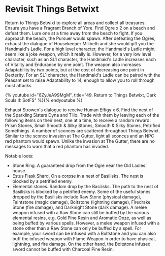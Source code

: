 # Revisit Things Betwixt

Return to Things Betwixt to explore all areas and collect all treasures. Ensure
you have a Fragrant Branch of Yore. Find Ogre x 2 on a beach and defeat them.
Lure one at a time away from the beach to fight. If you approach the beach, the
Pursuer would spawn. After defeating the Ogres, exhaust the dialogue of
Housekeeper Milibeth and she would gift you the Handmaid's Ladle. For a high
level character, the Handmaid's Ladle might seem like a joke weapon, which it
really is. However, for a very low level character, such as an SL1 character,
the Handmaid's Ladle increases each of Vitality and Endurance by one point. The
weapon also increases Adaptability by two points, but at the cost of decreasing
one point in Dexterity. For an SL1 character, the Handmaid's Ladle can be paired
with the Peasant set to raise Adaptability to 14, enough to allow you to roll
through most attacks.

{% youtube id="6ZyJeA9SMgM", title="49. Return to Things Betwixt, Dark Souls II: SotFS" %}{% endyoutube %}

Exhaust Strowen's dialogue to receive Human Effigy x 6. Find the nest of the
Sparkling Sisters Dyna and Tillo. Trade with them by leaving each of the
following items on their nest, one at a time, to receive a random reward: Prism
Stones, Small Smooth & Silky Stones, Smooth & Silky Stones, Petrified
Somethings. A number of sconces are scattered throughout Things Betwixt. Similar
to the sconce invasion at The Gutter, light all sconces and an NPC red phantom
would spawn. Unlike the invasion at The Gutter, there are no messages to warn
that a red phantom has invaded.

Notable loots:

-   Stone Ring. A guaranteed drop from the Ogre near the Old Ladies' house.
-   Estus Flask Shard. On a corpse in a nest of Basilisks. The nest is blocked
    by a petrified enemy.
-   Elemental stones. Random drop by the Basilisks. The path to the nest of
    Basilisks is blocked by a petrified enemy. Some of the useful stones dropped
    by the Basilisks include Raw Stone (physical damage), Faintstone (magic
    damage), Boltstone (lightning damage), Firedrake Stone (fire damage), and
    Darknight Stone (dark damage). A melee weapon infused with a Raw Stone can
    still be buffed by the various elemental resins, e.g. Gold Pine Resin and
    Aromatic Ooze, as well as being buffed by various spells. However, a melee
    weapon infused with a stone other than a Raw Stone can only be buffed by a
    spell. For example, your sword can be infused with a Boltstone and you can
    also buff the infused weapon with Flame Weapon in order to have physical,
    lightning, and fire damage. On the other hand, the Boltstone infused sword
    cannot be buffed with Charcoal Pine Resin.
